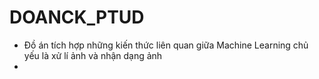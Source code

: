# DOANCK_PTUD
- Đồ án tích hợp những kiến thức liên quan giữa Machine Learning chủ yếu là xử lí ảnh và nhận dạng ảnh
- 
